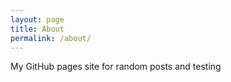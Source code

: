 ```yaml
---
layout: page
title: About
permalink: /about/
---
```

My GitHub pages site for random posts and testing
